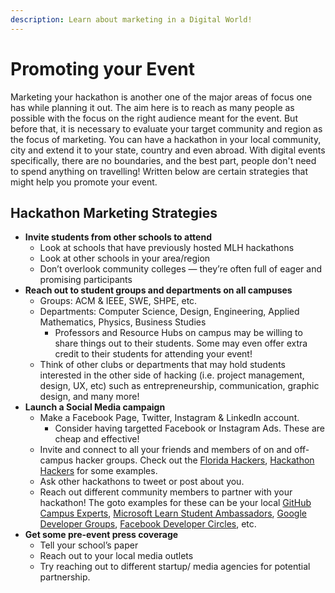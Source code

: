 ```yaml
---
description: Learn about marketing in a Digital World!
---
```


# Promoting your Event

Marketing your hackathon is another one of the major areas of focus one has while planning it out. The aim here is to reach as many people as possible with the focus on the right audience meant for the event. But before that, it is necessary to evaluate your target community and region as the focus of marketing. You can have a hackathon in your local community, city and extend it to your state, country and even abroad. With digital events specifically, there are no boundaries, and the best part, people don't need to spend anything on travelling! Written below are certain strategies that might help you promote your event.

## Hackathon Marketing Strategies

* **Invite students from other schools to attend**
  * Look at schools that have previously hosted MLH hackathons
  * Look at other schools in your area/region
  * Don’t overlook community colleges — they’re often full of eager and  promising participants
* **Reach out to student groups and departments on all campuses**
  * Groups: ACM & IEEE, SWE, SHPE, etc.
  * Departments: Computer Science, Design, Engineering, Applied Mathematics, Physics, Business Studies 
    * Professors and Resource Hubs on campus may be willing to share things out to their students. Some may even offer extra credit to their students for attending your event!
  * Think of other clubs or departments that may hold students interested in the other side of hacking \(i.e. project management, design, UX, etc\) such as entrepreneurship, communication, graphic design, and many more!
* **Launch a Social Media campaign**
  * Make a Facebook Page, Twitter, Instagram & LinkedIn account.
    * Consider having targetted Facebook or Instagram Ads. These are cheap and effective!
  * Invite and connect to all your friends and members of on and off-campus hacker groups. Check out the [Florida Hackers](https://www.facebook.com/floridahackers), [Hackathon Hackers](https://www.facebook.com/groups/hackathonhackers) for some examples.
  * Ask other hackathons to tweet or post about you. 
  * Reach out different community members to partner with your hackathon! The goto examples for these can be your local [GitHub Campus Experts](https://githubcampus.expert/), [Microsoft Learn Student Ambassadors](https://studentambassadors.microsoft.com/), [Google Developer Groups](https://developers.google.com/community/gdg), [Facebook Developer Circles](https://developers.facebook.com/developercircles/), etc.
* **Get some pre-event press coverage**
  * Tell your school’s paper
  * Reach out to your local media outlets
  * Try reaching out to different startup/ media agencies for potential partnership.

